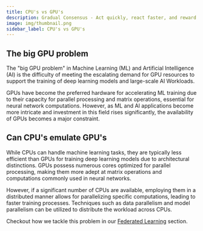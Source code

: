 ```yaml
---
title: CPU's vs GPU's
description: Gradual Consensus - Act quickly, react faster, and reward slowly.
image: img/thumbnail.png
sidebar_label: CPU's vs GPU's
---
```


## The big GPU problem

The "big GPU
problem" in Machine Learning (ML) and Artificial Intelligence (AI) is the difficulty of meeting the escalating demand for GPU resources to support the training of deep learning models and large-scale AI Workloads.

GPUs have become the preferred hardware for accelerating ML training due to their capacity for parallel processing and matrix operations, essential for neural network computations. However, as ML and AI applications become more intricate and investment in this field rises significantly, the availability of GPUs becomes a major constraint.

## Can CPU's emulate GPU's

While CPUs can handle machine learning tasks, they are typically less efficient than GPUs for training deep learning models due to architectural distinctions. GPUs possess numerous cores optimized for parallel processing, making them more adept at matrix operations and computations commonly used in neural networks.

However, if a significant number of CPUs are available, employing them in a distributed manner allows for parallelizing
specific computations, leading to faster training processes. Techniques such as data parallelism and model parallelism can be utilized to distribute the workload across CPUs.

Checkout how we tackle this problem in our [Federated Learning](/concepts/crowdai/federated-learning) section.
